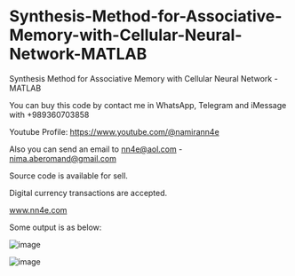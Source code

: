 # Synthesis-Method-for-Associative-Memory-with-Cellular-Neural-Network-MATLAB
Synthesis Method for Associative Memory with Cellular Neural Network - MATLAB

You can buy this code by contact me in WhatsApp, Telegram and iMessage with +989360703858

Youtube Profile: https://www.youtube.com/@namirann4e

Also you can send an email to nn4e@aol.com - nima.aberomand@gmail.com

Source code is available for sell.

Digital currency transactions are accepted.

www.nn4e.com

Some output is as below:

![image](https://github.com/user-attachments/assets/8aa0fca6-329d-4c26-834a-ede27979a4fb)

![image](https://github.com/user-attachments/assets/e5baa5ba-11f1-4832-bf02-502899654e75)
